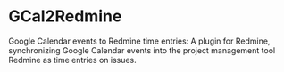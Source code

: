 GCal2Redmine
============

Google Calendar events to Redmine time entries: A plugin for Redmine, synchronizing Google Calendar events into the project management tool Redmine as time entries on issues.
